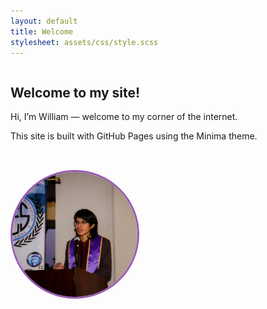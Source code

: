```yaml
---
layout: default
title: Welcome
stylesheet: assets/css/style.scss
---
```


<style>
.glow-on-hover {
  transition: box-shadow 0.3s ease;
}

.glow-on-hover:hover {
  box-shadow: 0 0 12px 3px rgba(155, 89, 182, 0.6); /* soft purple glow */
}
</style>


<div style="display: flex; align-items: center; gap: 2rem; flex-wrap: wrap;">

  <div style="flex: 2; min-width: 250px;">
    <h2>Welcome to my site!</h2>
    <p>Hi, I’m William — welcome to my corner of the internet.</p>
    <p>This site is built with GitHub Pages using the Minima theme.</p>
  </div>

  <div style="flex: 1; min-width: 250px;">
    <img 
      src="/assets/img/profile_pic.png" 
      alt="Portrait"
      class="glow-on-hover"
      style="width: 200px; height: 200px; object-fit: cover; border-radius: 50%; border: 3px solid #9b59b6;">
  </div>

</div>
